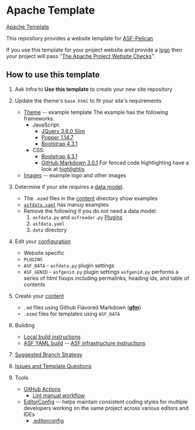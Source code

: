 # Apache Template

[Apache Template](https://template.staged.apache.org/)

This repository provides a website template for [ASF-Pelican](https://infra.apache.org/asf-pelican.html)

If you use this template for your project website and provide a [logo](https://www.apache.org/logos/) then
your project will pass "[The Apache Project Website Checks](https://whimsy.apache.org/site/)".

## How to use this template

1. Ask Infra to **Use this template** to create your new site repository

2. Update the theme's `base.html` to fit your site's requirements
   - [Theme](theme/apache/templates) -- example template
     The example has the following frameworks.
     - JavaScript:
       - [JQuery 3.6.0 Slim](https://code.jquery.com/jquery-3.6.0.slim.js)
       - [Popper 1.14.7](https://cdnjs.cloudflare.com/ajax/libs/popper.js/1.14.7/umd/popper.js)
       - [Bootstrap 4.3.1](https://stackpath.bootstrapcdn.com/bootstrap/4.3.1/js/bootstrap.js)
     - CSS:
       - [Bootstrap 4.3.1](https://stackpath.bootstrapcdn.com/bootstrap/4.3.1/css/bootstrap.css)
       - [GitHub Markdown 3.0.1](https://cdnjs.cloudflare.com/ajax/libs/github-markdown-css/3.0.1/github-markdown.css)
     For fenced code hightlighting have a look at [highlightjs](https://highlightjs.org)
   - [Images](content/images) -- example logo and other images

3. Determine if your site requires a [data model](https://infra.apache.org/asf-pelican-data.html).
   - The `.ezmd` files in the [content](content) directory show examples
   - [`asfdata.yaml`](asfdata.yaml) has manuy examples
   - Remove the following if you do not need a data model:
     1. `asfdata.py` and `asfreader.py` [Plugins](/theme/plugins)
     2. `asfdata.yaml`
     3. `data` directory

4. Edit your [configuration](pelicanconf.py)
   - Website specific
   - `PLUGINS`
   - `ASF_DATA` - `asfdata.py` plugin settings
   - `ASF_GENID` - `asfgenid.py` plugin settings
     `asfgenid.py` performs a series of html fixups including permalinks, heading ids, and table of contents

5. Create your [content](content)
   - `.md` files using Github Flavored Markdown ([**gfm**](https://infra.apache.org/gfm.html))
   - `.ezmd` files for templates using `ASF_DATA`

6. Building
   - [Local build instructions](https://infra.apache.org/asf-pelican-local.html)
   - [ASF YAML build](.asf.yaml) -- [ASF infrastructure instructions](https://cwiki.apache.org/confluence/display/INFRA/git+-+.asf.yaml+features)

7. [Suggested Branch Strategy](https://infra.apache.org/asf-pelican-branches.html)

8. [Issues and Template Questions](https://github.com/apache/template-site/issues)

9. Tools
   - [GitHub Actions](https://docs.github.com/en/actions)
     - [Lint manual workflow](.github/workflows/lint.yml)
   - [EditorConfig](https://editorconfig.org/) -- helps maintain consistent coding styles for multiple developers working on
     the same project across various editors and IDEs
     - [.editorconfig](.editorconfig)
